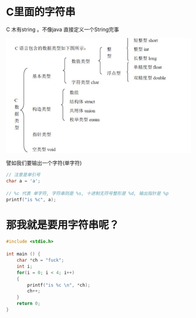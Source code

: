 # C里面的字符串

C 木有string 。不像java 直接定义一个String完事

![](/assets/C啊实打实大大212334435678hkhjkhjkhjkhjkhjkhjkhjkh.png)

譬如我们要输出一个字符\(单字符\)

```c
// 注意是单引号
char a = 'a'; 

// %c 代表 单字符, 字符串则是 %s, 十进制无符号整形是 %d, 输出指针是 %p
printf("is %c", a);
```

# 那我就是要用字符串呢？

```c
#include <stdio.h>

int main () {
    char *ch = "fuck";
    int i;
    for(i = 0; i < 4; i++)
    {
        printf("is %c \n", *ch);
        ch++;
    }
    return 0;
}
```



